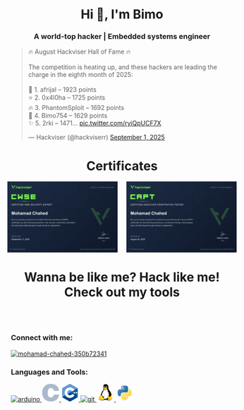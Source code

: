 <h1 align="center">Hi 👋, I'm Bimo</h1>
<h3 align="center">A world-top hacker | Embedded systems engineer</h3>

<blockquote class="twitter-tweet"><p lang="en" dir="ltr">🔥 August Hackviser Hall of Fame 🔥<br><br>The competition is heating up, and these hackers are leading the charge in the eighth month of 2025:<br><br> 👑 1. afrijal – 1923 points<br> ⭐ 2. 0x4l0ha – 1725 points<br> 🔥 3. PhantomSploit – 1692 points<br> 💫 4. Bimo754 – 1629 points<br> ✨ 5. 2rki – 1471… <a href="https://t.co/ryiQpUCF7X">pic.twitter.com/ryiQpUCF7X</a></p>&mdash; Hackviser (@hackviserr) <a href="https://twitter.com/hackviserr/status/1962485599685714197?ref_src=twsrc%5Etfw">September 1, 2025</a></blockquote><script async src="https://platform.twitter.com/widgets.js" charset="utf-8"></script>

<h1 align="center">Certificates</h1>

<div style="display: flex; gap: 20px; justify-content: center; align-items: center;">
  <img src="https://github.com/Bimo754/Bimo754/blob/main/Certificates/CWSE.png" style="width: 250px; height: auto;">
  <img src="https://github.com/Bimo754/Bimo754/blob/main/Certificates/CAPT.png" style="width: 250px; height: auto;">
</div>

<h1 align="center">Wanna be like me? Hack like me! Check out my tools</h1>


<br><br>

<h3 align="left">Connect with me:</h3>
<p align="left">
<a href="https://linkedin.com/in/mohamad-chahed-350b72341" target="blank"><img align="center" src="https://raw.githubusercontent.com/rahuldkjain/github-profile-readme-generator/master/src/images/icons/Social/linked-in-alt.svg" alt="mohamad-chahed-350b72341" height="30" width="40" /></a>

<h3 align="left">Languages and Tools:</h3>
<p align="left"> <a href="https://www.arduino.cc/" target="_blank" rel="noreferrer"> <img src="https://cdn.worldvectorlogo.com/logos/arduino-1.svg" alt="arduino" width="40" height="40"/> </a> <a href="https://www.cprogramming.com/" target="_blank" rel="noreferrer"> <img src="https://raw.githubusercontent.com/devicons/devicon/master/icons/c/c-original.svg" alt="c" width="40" height="40"/> </a> <a href="https://www.w3schools.com/cpp/" target="_blank" rel="noreferrer"> <img src="https://raw.githubusercontent.com/devicons/devicon/master/icons/cplusplus/cplusplus-original.svg" alt="cplusplus" width="40" height="40"/> </a> <a href="https://git-scm.com/" target="_blank" rel="noreferrer"> <img src="https://www.vectorlogo.zone/logos/git-scm/git-scm-icon.svg" alt="git" width="40" height="40"/> </a> <a href="https://www.linux.org/" target="_blank" rel="noreferrer"> <img src="https://raw.githubusercontent.com/devicons/devicon/master/icons/linux/linux-original.svg" alt="linux" width="40" height="40"/> </a> <a href="https://www.python.org" target="_blank" rel="noreferrer"> <img src="https://raw.githubusercontent.com/devicons/devicon/master/icons/python/python-original.svg" alt="python" width="40" height="40"/> </a> </p>
